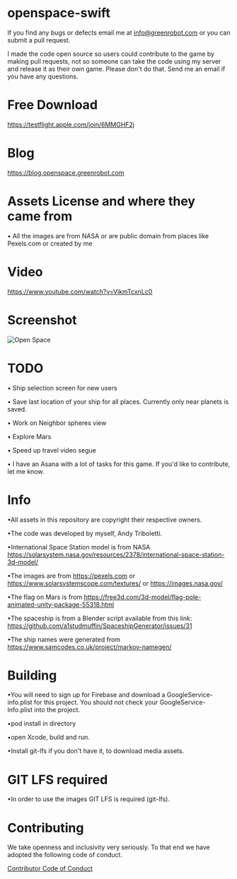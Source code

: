 # openspace-swift

If you find any bugs or defects email me at info@greenrobot.com or you can submit a pull request. 

I made the code open source so users could contribute to the game by making pull requests, not so someone can take the code using my server and release it as their own game. Please don't do that. Send me an email if you have any questions.


# Free Download
https://testflight.apple.com/join/6MMGHF2j

# Blog
https://blog.openspace.greenrobot.com

# Assets License and where they came from
• All the images are from NASA or are public domain from places like Pexels.com or created by me

# Video
https://www.youtube.com/watch?v=VikmTcxnLc0

# Screenshot
![Open Space](https://i.imgur.com/UEvIjyl.jpg)

# TODO

• Ship selection screen for new users

• Save last location of your ship for all places. Currently only near planets is saved.

• Work on Neighbor spheres view

• Explore Mars

• Speed up travel video segue

• I have an Asana with a lot of tasks for this game. If you'd like to contribute, let me know.

# Info
•All assets in this repository are copyright their respective owners.

•The code was developed by myself, Andy Triboletti.

•International Space Station model is from NASA
https://solarsystem.nasa.gov/resources/2378/international-space-station-3d-model/

•The images are from https://pexels.com or https://www.solarsystemscope.com/textures/ or https://images.nasa.gov/

•The flag on Mars is from https://free3d.com/3d-model/flag-pole-animated-unity-package-55318.html

•The spaceship is from a Blender script available from this link: https://github.com/a1studmuffin/SpaceshipGenerator/issues/31

•The ship names were generated from https://www.samcodes.co.uk/project/markov-namegen/

# Building
•You will need to sign up for Firebase and download a GoogleService-info.plist for this project. You should not check your GoogleService-Info.plist into the project.

•pod install in directory

•open Xcode, build and run.

•Install git-lfs if you don't have it, to download media assets.

# GIT LFS required
•In order to use the images GIT LFS is required (git-lfs).

# Contributing

We take openness and inclusivity very seriously. To that end we have adopted the following code of conduct.

[Contributor Code of Conduct](CODE_OF_CONDUCT.md)
